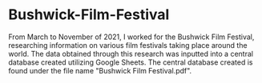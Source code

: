 # Bushwick-Film-Festival
From March to November of 2021, I worked for the Bushwick Film Festival, researching information on various film festivals taking place around the world. The data obtained through this research was inputted into a central database created utilizing Google Sheets. The central database created is found under the file name "Bushwick Film Festival.pdf". 
